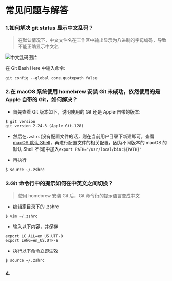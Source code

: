# 常见问题与解答

### 1.如何解决 git status 显示中文乱码？

> 在默认情况下，中文文件名在工作区中输出显示为八进制的字母编码，导致不能正确显示中文名

![中文乱码图片](https://user-images.githubusercontent.com/27407218/101326436-36cd0880-38a8-11eb-9b49-cde315821892.png)

在 Git Bash Here 中输入命令:

```
git config --global core.quotepath false
```

### 2.在 macOS 系统使用 homebrew 安装 Git 未成功，依然使用的是 Apple 自带的 Git，如何解决？

- 首先查看 Git 版本如下，说明使用的 Git 还是 Apple 自带的版本:

```
$ git version
git version 2.24.3 (Apple Git-128)
```

- 然后在`.zshrc`(没有配置文件的话，则在当前用户目录下新建即可，查看[macOS 默认 Shell](https://support.apple.com/zh-cn/HT208050)，再进行配置文件的相关配置，因为不同版本的 macOS 的默认 Shell 不同)中加入`export PATH="/usr/local/bin:${PATH}"`

- 再执行

```
$ source ~/.zshrc
```

### 3.Git 命令行中的提示如何在中英文之间切换？

> 使用 homebrew 安装 Git 后，Git 命令行的提示语言变成中文

- 编辑家目录下的 .zshrc

```
$ vim ~/.zshrc
```

- 输入以下内容，并保存

```
export LC_ALL=en_US.UTF-8 
export LANG=en_US.UTF-8
```

- 执行以下命令立即生效

```
$ source ~/.zshrc
```

### 4.



























